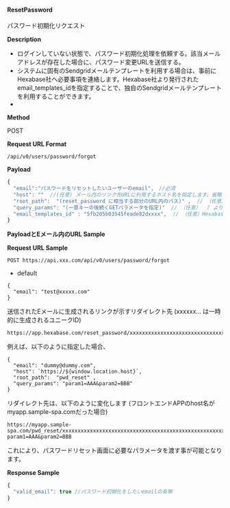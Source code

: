 
#### ResetPassword

パスワード初期化リクエスト

**Description**

- ログインしていない状態で、パスワード初期化処理を依頼する。該当メールアドレスが存在した場合に、パスワード変更URLを送信する。
- システムに固有のSendgridメールテンプレートを利用する場合は、事前にHexabase社へ必要事項を連絡します。Hexabase社より発行されたemail_templates_idを指定することで、独自のSendgridメールテンプレートを利用することができます。
- 

**Method**

POST

**Request URL Format**

```text
/api/v0/users/password/forgot
```

**Payload**

```javascript
{
  "email":"パスワードをリセットしたいユーザーのemail",　//必須
  "host": ""  //(任意) メール内のリンク先URLに利用するホスト名を指定します。省略するとHexabase管理UIが指定されます。 実装例= `https://${window.location.host}` (SPA UI内に用意されたページへ遷移する場合) email_templates_idを指定した場合、必須となります。
  "root_path":  "(reset_password に相当する部分のURL内のパス)" ,  // （任意） 
  "query_params": "(一意キーの後続くGETパラメータを指定)"  // （任意）  ? より後を指定する
  "email_templates_id" : "5fb205b03545feade82dxxxx",  // （任意）Hexabase社より発行されたemail設定ID。あらかじめ定義されたSendgridアカウントの利用を指定できます。 省略するとHexabaseのデフォルトのパスワード変更画面が利用されます。
}
```
**PayloadとEメール内のURL Sample**


**Request URL Sample**

```text
POST https://api.xxx.com/api/v0/users/password/forgot
```

- default
```
{
  "email": "test@xxxxx.com"
}
```
送信されたEメールに生成されるリンクが示すリダイレクト先
(xxxxxx... は一時的に生成されるユニークID)
```
https://app.hexabase.com/reset_password/xxxxxxxxxxxxxxxxxxxxxxxxxxxxxxxxxxxxxxxxxxxxxxxxxxxxxxxxxxxxxxxxx
```

例えば、以下のように指定した場合、
```
{
  "email": "dummy@dummy.com",
  "host": `https://${window.location.host}`,
  "root_path":  "pwd_reset" ,
  "query_params": "param1=AAA&param2=BBB"
}
```
リダイレクト先は、以下のように変化します
(フロントエンドAPPのhost名がmyapp.sample-spa.comだった場合)
```
https://myapp.sample-spa.com/pwd_reset/xxxxxxxxxxxxxxxxxxxxxxxxxxxxxxxxxxxxxxxxxxxxxxxxxxxxxxxxxxxxxxxxx?param1=AAA&param2=BBB
```
これにより、パスワードリセット画面に必要なパラメータを渡す事が可能となります。



**Response Sample**

```javascript
{
  "valid_email": true //パスワード初期化をしたいemailの有無
}
```
